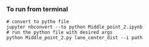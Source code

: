 ### To run from terminal
````
# convert to pytho file
jupyter nbconvert --to python Middle_point_2.ipynb
# run the python file with desired args
python Middle_point_2.py lane_center_dist --i path
````
